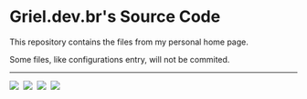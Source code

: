 <h1>Griel.dev.br's Source Code</h1>
<p>This repository contains the files from my personal home page.</p>
<p>Some files, like configurations entry, will not be commited.</p>
<hr>
<div style="display:inline">
  <img src="https://img.shields.io/badge/PHP-%3E%3D8.0.1-blue">&nbsp;
  <img src="https://img.shields.io/badge/Lumen-8.0-red">&nbsp;
  <img src="https://img.shields.io/badge/SASS-1.32.5-red">&nbsp;
  <img src="https://img.shields.io/badge/TypeScript-4.1.3-informational">&nbsp;
</div>